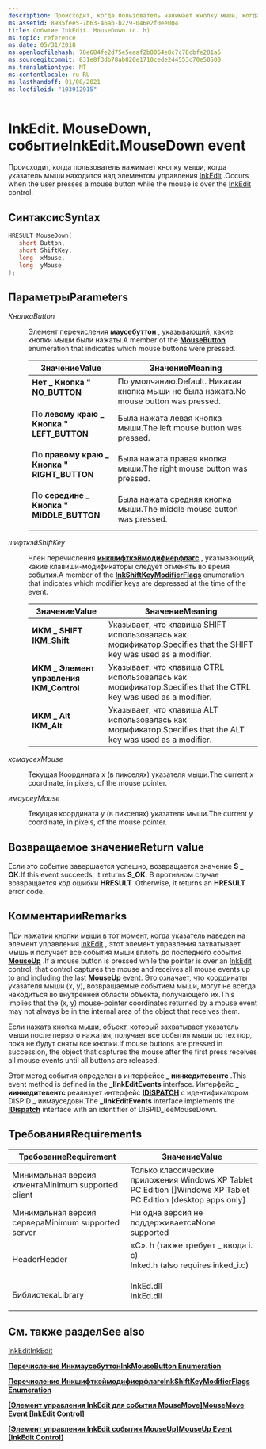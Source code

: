 ```yaml
---
description: Происходит, когда пользователь нажимает кнопку мыши, когда указатель мыши находится над элементом управления InkEdit.
ms.assetid: 8985fee5-7b63-46ab-b229-046e2f0ee004
title: Событие InkEdit. MouseDown (с. h)
ms.topic: reference
ms.date: 05/31/2018
ms.openlocfilehash: 78e684fe2d75e5eaaf2b0064e8c7c78cbfe281a5
ms.sourcegitcommit: 831e8f3db78ab820e1710cede244553c70e50500
ms.translationtype: MT
ms.contentlocale: ru-RU
ms.lasthandoff: 01/08/2021
ms.locfileid: "103912915"
---
```

# <a name="inkeditmousedown-event"></a><span data-ttu-id="0cf90-103">InkEdit. MouseDown, событие</span><span class="sxs-lookup"><span data-stu-id="0cf90-103">InkEdit.MouseDown event</span></span>

<span data-ttu-id="0cf90-104">Происходит, когда пользователь нажимает кнопку мыши, когда указатель мыши находится над элементом управления [InkEdit](inkedit-control-reference.md) .</span><span class="sxs-lookup"><span data-stu-id="0cf90-104">Occurs when the user presses a mouse button while the mouse is over the [InkEdit](inkedit-control-reference.md) control.</span></span>

## <a name="syntax"></a><span data-ttu-id="0cf90-105">Синтаксис</span><span class="sxs-lookup"><span data-stu-id="0cf90-105">Syntax</span></span>


```C++
HRESULT MouseDown(
   short Button,
   short ShiftKey,
   long  xMouse,
   long  yMouse
);
```



## <a name="parameters"></a><span data-ttu-id="0cf90-106">Параметры</span><span class="sxs-lookup"><span data-stu-id="0cf90-106">Parameters</span></span>

<dl> <dt>

<span data-ttu-id="0cf90-107">*Кнопка*</span><span class="sxs-lookup"><span data-stu-id="0cf90-107">*Button*</span></span> 
</dt> <dd>

<span data-ttu-id="0cf90-108">Элемент перечисления [**маусебуттон**](/windows/desktop/api/inked/ne-inked-mousebutton) , указывающий, какие кнопки мыши были нажаты.</span><span class="sxs-lookup"><span data-stu-id="0cf90-108">A member of the [**MouseButton**](/windows/desktop/api/inked/ne-inked-mousebutton) enumeration that indicates which mouse buttons were pressed.</span></span>



| <span data-ttu-id="0cf90-109">Значение</span><span class="sxs-lookup"><span data-stu-id="0cf90-109">Value</span></span>                                                                                                                                                            | <span data-ttu-id="0cf90-110">Значение</span><span class="sxs-lookup"><span data-stu-id="0cf90-110">Meaning</span></span>                                           |
|------------------------------------------------------------------------------------------------------------------------------------------------------------------|---------------------------------------------------|
| <span id="NO_BUTTON_"></span><span id="no_button_"></span><dl> <span data-ttu-id="0cf90-111"><dt>**Нет \_ Кнопка "**</dt></span><span class="sxs-lookup"><span data-stu-id="0cf90-111"><dt>**NO\_BUTTON** </dt></span></span> </dl>             | <span data-ttu-id="0cf90-112">По умолчанию.</span><span class="sxs-lookup"><span data-stu-id="0cf90-112">Default.</span></span> <span data-ttu-id="0cf90-113">Никакая кнопка мыши не была нажата.</span><span class="sxs-lookup"><span data-stu-id="0cf90-113">No mouse button was pressed.</span></span> <br/> |
| <span id="LEFT_BUTTON_"></span><span id="left_button_"></span><dl> <span data-ttu-id="0cf90-114"><dt>По **левому краю \_ Кнопка "**</dt></span><span class="sxs-lookup"><span data-stu-id="0cf90-114"><dt>**LEFT\_BUTTON** </dt></span></span> </dl>       | <span data-ttu-id="0cf90-115">Была нажата левая кнопка мыши.</span><span class="sxs-lookup"><span data-stu-id="0cf90-115">The left mouse button was pressed.</span></span> <br/>    |
| <span id="RIGHT_BUTTON_"></span><span id="right_button_"></span><dl> <span data-ttu-id="0cf90-116"><dt>По **правому краю \_ Кнопка "**</dt></span><span class="sxs-lookup"><span data-stu-id="0cf90-116"><dt>**RIGHT\_BUTTON** </dt></span></span> </dl>    | <span data-ttu-id="0cf90-117">Была нажата правая кнопка мыши.</span><span class="sxs-lookup"><span data-stu-id="0cf90-117">The right mouse button was pressed.</span></span> <br/>   |
| <span id="MIDDLE_BUTTON_"></span><span id="middle_button_"></span><dl> <span data-ttu-id="0cf90-118"><dt>По **середине \_ Кнопка "**</dt></span><span class="sxs-lookup"><span data-stu-id="0cf90-118"><dt>**MIDDLE\_BUTTON** </dt></span></span> </dl> | <span data-ttu-id="0cf90-119">Была нажата средняя кнопка мыши.</span><span class="sxs-lookup"><span data-stu-id="0cf90-119">The middle mouse button was pressed.</span></span> <br/>  |



 

</dd> <dt>

<span data-ttu-id="0cf90-120">*шифткэй*</span><span class="sxs-lookup"><span data-stu-id="0cf90-120">*ShiftKey*</span></span> 
</dt> <dd>

<span data-ttu-id="0cf90-121">Член перечисления [**инкшифткэймодифиерфлагс**](/windows/desktop/api/msinkaut/ne-msinkaut-inkshiftkeymodifierflags) , указывающий, какие клавиши-модификаторы следует отменять во время события.</span><span class="sxs-lookup"><span data-stu-id="0cf90-121">A member of the [**InkShiftKeyModifierFlags**](/windows/desktop/api/msinkaut/ne-msinkaut-inkshiftkeymodifierflags) enumeration that indicates which modifier keys are depressed at the time of the event.</span></span>



| <span data-ttu-id="0cf90-122">Значение</span><span class="sxs-lookup"><span data-stu-id="0cf90-122">Value</span></span>                                                                                                                                                                                     | <span data-ttu-id="0cf90-123">Значение</span><span class="sxs-lookup"><span data-stu-id="0cf90-123">Meaning</span></span>                                                          |
|-------------------------------------------------------------------------------------------------------------------------------------------------------------------------------------------|------------------------------------------------------------------|
| <span id="IKM_Shift"></span><span id="ikm_shift"></span><span id="IKM_SHIFT"></span><dl> <span data-ttu-id="0cf90-124"><dt>**ИКМ \_ SHIFT**</dt></span><span class="sxs-lookup"><span data-stu-id="0cf90-124"><dt>**IKM\_Shift**</dt></span></span> </dl>             | <span data-ttu-id="0cf90-125">Указывает, что клавиша SHIFT использовалась как модификатор.</span><span class="sxs-lookup"><span data-stu-id="0cf90-125">Specifies that the SHIFT key was used as a modifier.</span></span> <br/> |
| <span id="IKM_Control_"></span><span id="ikm_control_"></span><span id="IKM_CONTROL_"></span><dl> <span data-ttu-id="0cf90-126"><dt>**ИКМ \_ Элемент управления**</dt></span><span class="sxs-lookup"><span data-stu-id="0cf90-126"><dt>**IKM\_Control** </dt></span></span> </dl> | <span data-ttu-id="0cf90-127">Указывает, что клавиша CTRL использовалась как модификатор.</span><span class="sxs-lookup"><span data-stu-id="0cf90-127">Specifies that the CTRL key was used as a modifier.</span></span> <br/>  |
| <span id="IKM_Alt_"></span><span id="ikm_alt_"></span><span id="IKM_ALT_"></span><dl> <span data-ttu-id="0cf90-128"><dt>**ИКМ \_ Alt**</dt></span><span class="sxs-lookup"><span data-stu-id="0cf90-128"><dt>**IKM\_Alt** </dt></span></span> </dl>                 | <span data-ttu-id="0cf90-129">Указывает, что клавиша ALT использовалась как модификатор.</span><span class="sxs-lookup"><span data-stu-id="0cf90-129">Specifies that the ALT key was used as a modifier.</span></span> <br/>   |



 

</dd> <dt>

<span data-ttu-id="0cf90-130">*ксмаусе*</span><span class="sxs-lookup"><span data-stu-id="0cf90-130">*xMouse*</span></span> 
</dt> <dd>

<span data-ttu-id="0cf90-131">Текущая Координата x (в пикселях) указателя мыши.</span><span class="sxs-lookup"><span data-stu-id="0cf90-131">The current x coordinate, in pixels, of the mouse pointer.</span></span>

</dd> <dt>

<span data-ttu-id="0cf90-132">*имаусе*</span><span class="sxs-lookup"><span data-stu-id="0cf90-132">*yMouse*</span></span> 
</dt> <dd>

<span data-ttu-id="0cf90-133">Текущая координата y (в пикселях) указателя мыши.</span><span class="sxs-lookup"><span data-stu-id="0cf90-133">The current y coordinate, in pixels, of the mouse pointer.</span></span>

</dd> </dl>

## <a name="return-value"></a><span data-ttu-id="0cf90-134">Возвращаемое значение</span><span class="sxs-lookup"><span data-stu-id="0cf90-134">Return value</span></span>

<span data-ttu-id="0cf90-135">Если это событие завершается успешно, возвращается значение **S \_ ОК**.</span><span class="sxs-lookup"><span data-stu-id="0cf90-135">If this event succeeds, it returns **S\_OK**.</span></span> <span data-ttu-id="0cf90-136">В противном случае возвращается код ошибки **HRESULT** .</span><span class="sxs-lookup"><span data-stu-id="0cf90-136">Otherwise, it returns an **HRESULT** error code.</span></span>

## <a name="remarks"></a><span data-ttu-id="0cf90-137">Комментарии</span><span class="sxs-lookup"><span data-stu-id="0cf90-137">Remarks</span></span>

<span data-ttu-id="0cf90-138">При нажатии кнопки мыши в тот момент, когда указатель наведен на элемент управления [InkEdit](inkedit-control-reference.md) , этот элемент управления захватывает мышь и получает все события мыши вплоть до последнего события [**MouseUp**](inkedit-mouseup.md) .</span><span class="sxs-lookup"><span data-stu-id="0cf90-138">If a mouse button is pressed while the pointer is over an [InkEdit](inkedit-control-reference.md) control, that control captures the mouse and receives all mouse events up to and including the last [**MouseUp**](inkedit-mouseup.md) event.</span></span> <span data-ttu-id="0cf90-139">Это означает, что координаты указателя мыши (x, y), возвращаемые событием мыши, могут не всегда находиться во внутренней области объекта, получающего их.</span><span class="sxs-lookup"><span data-stu-id="0cf90-139">This implies that the (x, y) mouse-pointer coordinates returned by a mouse event may not always be in the internal area of the object that receives them.</span></span>

<span data-ttu-id="0cf90-140">Если нажата кнопка мыши, объект, который захватывает указатель мыши после первого нажатия, получает все события мыши до тех пор, пока не будут сняты все кнопки.</span><span class="sxs-lookup"><span data-stu-id="0cf90-140">If mouse buttons are pressed in succession, the object that captures the mouse after the first press receives all mouse events until all buttons are released.</span></span>

<span data-ttu-id="0cf90-141">Этот метод события определен в интерфейсе **\_ иинкедитевентс** .</span><span class="sxs-lookup"><span data-stu-id="0cf90-141">This event method is defined in the **\_IInkEditEvents** interface.</span></span> <span data-ttu-id="0cf90-142">Интерфейс **\_ иинкедитевентс** реализует интерфейс [**IDISPATCH**](/windows/win32/api/oaidl/nn-oaidl-idispatch) с идентификатором DISPID \_ иимауседовн.</span><span class="sxs-lookup"><span data-stu-id="0cf90-142">The **\_IInkEditEvents** interface implements the [**IDispatch**](/windows/win32/api/oaidl/nn-oaidl-idispatch) interface with an identifier of DISPID\_IeeMouseDown.</span></span>

## <a name="requirements"></a><span data-ttu-id="0cf90-143">Требования</span><span class="sxs-lookup"><span data-stu-id="0cf90-143">Requirements</span></span>



| <span data-ttu-id="0cf90-144">Требование</span><span class="sxs-lookup"><span data-stu-id="0cf90-144">Requirement</span></span> | <span data-ttu-id="0cf90-145">Значение</span><span class="sxs-lookup"><span data-stu-id="0cf90-145">Value</span></span> |
|-------------------------------------|---------------------------------------------------------------------------------------------------------------|
| <span data-ttu-id="0cf90-146">Минимальная версия клиента</span><span class="sxs-lookup"><span data-stu-id="0cf90-146">Minimum supported client</span></span><br/> | <span data-ttu-id="0cf90-147">Только классические приложения Windows XP Tablet PC Edition \[\]</span><span class="sxs-lookup"><span data-stu-id="0cf90-147">Windows XP Tablet PC Edition \[desktop apps only\]</span></span><br/>                                                 |
| <span data-ttu-id="0cf90-148">Минимальная версия сервера</span><span class="sxs-lookup"><span data-stu-id="0cf90-148">Minimum supported server</span></span><br/> | <span data-ttu-id="0cf90-149">Ни одна версия не поддерживается</span><span class="sxs-lookup"><span data-stu-id="0cf90-149">None supported</span></span><br/>                                                                                     |
| <span data-ttu-id="0cf90-150">Header</span><span class="sxs-lookup"><span data-stu-id="0cf90-150">Header</span></span><br/>                   | <dl> <span data-ttu-id="0cf90-151"><dt>«С». h (также требует \_ ввода i. c)</dt></span><span class="sxs-lookup"><span data-stu-id="0cf90-151"><dt>Inked.h (also requires inked\_i.c)</dt></span></span> </dl> |
| <span data-ttu-id="0cf90-152">Библиотека</span><span class="sxs-lookup"><span data-stu-id="0cf90-152">Library</span></span><br/>                  | <dl> <span data-ttu-id="0cf90-153"><dt>InkEd.dll</dt></span><span class="sxs-lookup"><span data-stu-id="0cf90-153"><dt>InkEd.dll</dt></span></span> </dl>                          |



## <a name="see-also"></a><span data-ttu-id="0cf90-154">См. также раздел</span><span class="sxs-lookup"><span data-stu-id="0cf90-154">See also</span></span>

<dl> <dt>

[<span data-ttu-id="0cf90-155">InkEdit</span><span class="sxs-lookup"><span data-stu-id="0cf90-155">InkEdit</span></span>](inkedit-control-reference.md)
</dt> <dt>

[<span data-ttu-id="0cf90-156">**Перечисление Инкмаусебуттон**</span><span class="sxs-lookup"><span data-stu-id="0cf90-156">**InkMouseButton Enumeration**</span></span>](/windows/desktop/api/msinkaut/ne-msinkaut-inkmousebutton)
</dt> <dt>

[<span data-ttu-id="0cf90-157">**Перечисление Инкшифткэймодифиерфлагс**</span><span class="sxs-lookup"><span data-stu-id="0cf90-157">**InkShiftKeyModifierFlags Enumeration**</span></span>](/windows/desktop/api/msinkaut/ne-msinkaut-inkshiftkeymodifierflags)
</dt> <dt>

<span data-ttu-id="0cf90-158">[**\[Элемент управления InkEdit для события MouseMove\]**](inkedit-mousemove.md)</span><span class="sxs-lookup"><span data-stu-id="0cf90-158">[**MouseMove Event \[InkEdit Control\]**](inkedit-mousemove.md)</span></span>
</dt> <dt>

<span data-ttu-id="0cf90-159">[**\[Элемент управления InkEdit события MouseUp\]**](inkedit-mouseup.md)</span><span class="sxs-lookup"><span data-stu-id="0cf90-159">[**MouseUp Event \[InkEdit Control\]**](inkedit-mouseup.md)</span></span>
</dt> </dl>

 

